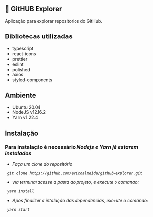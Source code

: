 ## :rocket: GitHUB Explorer

Aplicação para explorar repositorios do GitHub.

## Bibliotecas utilizadas

- typescript
- react-icons
- prettier
- eslint
- polished
- axios
- styled-components

## Ambiente

- Ubuntu 20.04
- NodeJS v12.16.2
- Yarn v1.22.4

## Instalação

### Para instalação é necessário <i>Nodejs<i> e <i>Yarn<i> já estarem instalados ###

- Faça um clone do repositório
```
 git clone https://github.com/ericoalmeida/github-explorer.git

```
- via terminal acesse a pasta do projeto, e execute o comando:
```
 yarn install
```

- Após finalizar a intalação das dependências, execute o comando:
```
 yarn start
```


